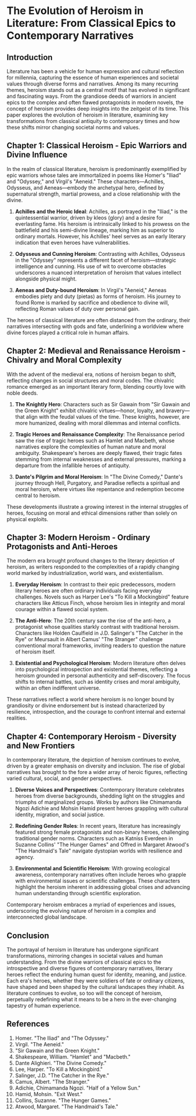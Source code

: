 # The Evolution of Heroism in Literature: From Classical Epics to Contemporary Narratives

## Introduction

Literature has been a vehicle for human expression and cultural reflection for millennia, capturing the essence of human experiences and societal values through diverse forms and narratives. Among its many recurring themes, heroism stands out as a central motif that has evolved in significant and fascinating ways. From the grandiose deeds of warriors in ancient epics to the complex and often flawed protagonists in modern novels, the concept of heroism provides deep insights into the zeitgeist of its time. This paper explores the evolution of heroism in literature, examining key transformations from classical antiquity to contemporary times and how these shifts mirror changing societal norms and values.

## Chapter 1: Classical Heroism - Epic Warriors and Divine Influence

In the realm of classical literature, heroism is predominantly exemplified by epic warriors whose tales are immortalized in poems like Homer's "Iliad" and "Odyssey," and Virgil's "Aeneid." These characters—Achilles, Odysseus, and Aeneas—embody the archetypal hero, defined by supernatural strength, martial prowess, and a close relationship with the divine.

1. **Achilles and the Heroic Ideal**: Achilles, as portrayed in the "Iliad," is the quintessential warrior, driven by kleos (glory) and a desire for everlasting fame. His heroism is intrinsically linked to his prowess on the battlefield and his semi-divine lineage, marking him as superior to ordinary mortals. However, his Achilles' heel serves as an early literary indication that even heroes have vulnerabilities.

2. **Odysseus and Cunning Heroism**: Contrasting with Achilles, Odysseus in the "Odyssey" represents a different facet of heroism—strategic intelligence and cunning. His use of wit to overcome obstacles underscores a nuanced interpretation of heroism that values intellect alongside physical might.

3. **Aeneas and Duty-bound Heroism**: In Virgil's "Aeneid," Aeneas embodies piety and duty (pietas) as forms of heroism. His journey to found Rome is marked by sacrifice and obedience to divine will, reflecting Roman values of duty over personal gain.

The heroes of classical literature are often distanced from the ordinary, their narratives intersecting with gods and fate, underlining a worldview where divine forces played a critical role in human affairs.

## Chapter 2: Medieval and Renaissance Heroism - Chivalry and Moral Complexity

With the advent of the medieval era, notions of heroism began to shift, reflecting changes in social structures and moral codes. The chivalric romance emerged as an important literary form, blending courtly love with noble deeds.

1. **The Knightly Hero**: Characters such as Sir Gawain from "Sir Gawain and the Green Knight" exhibit chivalric virtues—honor, loyalty, and bravery—that align with the feudal values of the time. These knights, however, are more humanized, dealing with moral dilemmas and internal conflicts.

2. **Tragic Heroes and Renaissance Complexity**: The Renaissance period saw the rise of tragic heroes such as Hamlet and Macbeth, whose narratives explore the complexities of human nature and moral ambiguity. Shakespeare's heroes are deeply flawed, their tragic fates stemming from internal weaknesses and external pressures, marking a departure from the infallible heroes of antiquity.

3. **Dante's Pilgrim and Moral Heroism**: In "The Divine Comedy," Dante's journey through Hell, Purgatory, and Paradise reflects a spiritual and moral heroism, where virtues like repentance and redemption become central to heroism.

These developments illustrate a growing interest in the internal struggles of heroes, focusing on moral and ethical dimensions rather than solely on physical exploits.

## Chapter 3: Modern Heroism - Ordinary Protagonists and Anti-Heroes

The modern era brought profound changes to the literary depiction of heroism, as writers responded to the complexities of a rapidly changing world marked by industrialization, world wars, and existentialism.

1. **Everyday Heroism**: In contrast to their epic predecessors, modern literary heroes are often ordinary individuals facing everyday challenges. Novels such as Harper Lee's "To Kill a Mockingbird" feature characters like Atticus Finch, whose heroism lies in integrity and moral courage within a flawed social system.

2. **The Anti-Hero**: The 20th century saw the rise of the anti-hero, a protagonist whose qualities starkly contrast with traditional heroism. Characters like Holden Caulfield in J.D. Salinger's "The Catcher in the Rye" or Meursault in Albert Camus' "The Stranger" challenge conventional moral frameworks, inviting readers to question the nature of heroism itself.

3. **Existential and Psychological Heroism**: Modern literature often delves into psychological introspection and existential themes, reflecting a heroism grounded in personal authenticity and self-discovery. The focus shifts to internal battles, such as identity crises and moral ambiguity, within an often indifferent universe.

These narratives reflect a world where heroism is no longer bound by grandiosity or divine endorsement but is instead characterized by resilience, introspection, and the courage to confront internal and external realities.

## Chapter 4: Contemporary Heroism - Diversity and New Frontiers

In contemporary literature, the depiction of heroism continues to evolve, driven by a greater emphasis on diversity and inclusion. The rise of global narratives has brought to the fore a wider array of heroic figures, reflecting varied cultural, social, and gender perspectives.

1. **Diverse Voices and Perspectives**: Contemporary literature celebrates heroes from diverse backgrounds, shedding light on the struggles and triumphs of marginalized groups. Works by authors like Chimamanda Ngozi Adichie and Mohsin Hamid present heroes grappling with cultural identity, migration, and social justice.

2. **Redefining Gender Roles**: In recent years, literature has increasingly featured strong female protagonists and non-binary heroes, challenging traditional gender norms. Characters such as Katniss Everdeen in Suzanne Collins' "The Hunger Games" and Offred in Margaret Atwood's "The Handmaid's Tale" navigate dystopian worlds with resilience and agency.

3. **Environmental and Scientific Heroism**: With growing ecological awareness, contemporary narratives often include heroes who grapple with environmental issues or scientific challenges. These characters highlight the heroism inherent in addressing global crises and advancing human understanding through scientific exploration.

Contemporary heroism embraces a myriad of experiences and issues, underscoring the evolving nature of heroism in a complex and interconnected global landscape.

## Conclusion

The portrayal of heroism in literature has undergone significant transformations, mirroring changes in societal values and human understanding. From the divine warriors of classical epics to the introspective and diverse figures of contemporary narratives, literary heroes reflect the enduring human quest for identity, meaning, and justice. Each era's heroes, whether they were soldiers of fate or ordinary citizens, have shaped and been shaped by the cultural landscapes they inhabit. As literature continues to evolve, so too will the concept of heroism, perpetually redefining what it means to be a hero in the ever-changing tapestry of human experience.

## References

1. Homer. "The Iliad" and "The Odyssey."
2. Virgil. "The Aeneid."
3. "Sir Gawain and the Green Knight."
4. Shakespeare, William. "Hamlet" and "Macbeth."
5. Dante Alighieri. "The Divine Comedy."
6. Lee, Harper. "To Kill a Mockingbird."
7. Salinger, J.D. "The Catcher in the Rye."
8. Camus, Albert. "The Stranger."
9. Adichie, Chimamanda Ngozi. "Half of a Yellow Sun."
10. Hamid, Mohsin. "Exit West."
11. Collins, Suzanne. "The Hunger Games."
12. Atwood, Margaret. "The Handmaid's Tale."